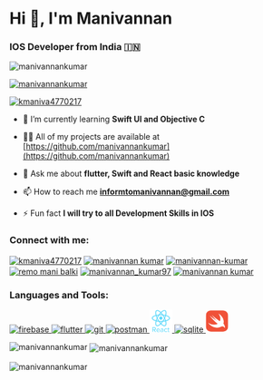 <h1 align="left">Hi 👋, I'm Manivannan</h1>
<h3 align="left">IOS Developer from India 🇮🇳</h3>

<p align="left"> <img src="https://komarev.com/ghpvc/?username=manivannankumar&label=Profile%20views&color=0e75b6&style=flat" alt="manivannankumar" /> </p>

<p align="left"> <a href="https://github.com/ryo-ma/github-profile-trophy"><img src="https://github-profile-trophy.vercel.app/?username=manivannankumar" alt="manivannankumar" /></a> </p>



<p align="left"> <a href="https://twitter.com/kmaniva4770217" target="blank"><img src="https://img.shields.io/twitter/follow/kmaniva4770217?logo=twitter&style=for-the-badge" alt="kmaniva4770217" /></a> </p>

- 🌱 I’m currently learning **Swift UI and Objective C**

- 👨‍💻 All of my projects are available at [https://github.com/manivannankumar](https://github.com/manivannankumar)

- 💬 Ask me about **flutter, Swift and React basic knowledge**

- 📫 How to reach me **informtomanivannan@gmail.com**

- ⚡ Fun fact **I will try to all Development Skills in IOS**

<h3 align="left">Connect with me:</h3>
<p align="left">
<a href="https://twitter.com/kmaniva4770217" target="blank"><img align="center" src="https://raw.githubusercontent.com/rahuldkjain/github-profile-readme-generator/master/src/images/icons/Social/twitter.svg" alt="kmaniva4770217" height="30" width="40" /></a>
<a href="https://linkedin.com/in/manivannan kumar" target="blank"><img align="center" src="https://raw.githubusercontent.com/rahuldkjain/github-profile-readme-generator/master/src/images/icons/Social/linked-in-alt.svg" alt="manivannan kumar" height="30" width="40" /></a>
<a href="https://stackoverflow.com/users/manivannan-kumar" target="blank"><img align="center" src="https://raw.githubusercontent.com/rahuldkjain/github-profile-readme-generator/master/src/images/icons/Social/stack-overflow.svg" alt="manivannan-kumar" height="30" width="40" /></a>
<a href="https://fb.com/remo mani balki" target="blank"><img align="center" src="https://raw.githubusercontent.com/rahuldkjain/github-profile-readme-generator/master/src/images/icons/Social/facebook.svg" alt="remo mani balki" height="30" width="40" /></a>
<a href="https://instagram.com/manivannan_kumar97" target="blank"><img align="center" src="https://raw.githubusercontent.com/rahuldkjain/github-profile-readme-generator/master/src/images/icons/Social/instagram.svg" alt="manivannan_kumar97" height="30" width="40" /></a>
<a href="https://medium.com/manivannan kumar" target="blank"><img align="center" src="https://raw.githubusercontent.com/rahuldkjain/github-profile-readme-generator/master/src/images/icons/Social/medium.svg" alt="manivannan kumar" height="30" width="40" /></a>
</p>

<h3 align="left">Languages and Tools:</h3>
<p align="left"> <a href="https://firebase.google.com/" target="_blank" rel="noreferrer"> <img src="https://www.vectorlogo.zone/logos/firebase/firebase-icon.svg" alt="firebase" width="40" height="40"/> </a> <a href="https://flutter.dev" target="_blank" rel="noreferrer"> <img src="https://www.vectorlogo.zone/logos/flutterio/flutterio-icon.svg" alt="flutter" width="40" height="40"/> </a> <a href="https://git-scm.com/" target="_blank" rel="noreferrer"> <img src="https://www.vectorlogo.zone/logos/git-scm/git-scm-icon.svg" alt="git" width="40" height="40"/> </a> <a href="https://postman.com" target="_blank" rel="noreferrer"> <img src="https://www.vectorlogo.zone/logos/getpostman/getpostman-icon.svg" alt="postman" width="40" height="40"/> </a> <a href="https://reactjs.org/" target="_blank" rel="noreferrer"> <img src="https://raw.githubusercontent.com/devicons/devicon/master/icons/react/react-original-wordmark.svg" alt="react" width="40" height="40"/> </a> <a href="https://www.sqlite.org/" target="_blank" rel="noreferrer"> <img src="https://www.vectorlogo.zone/logos/sqlite/sqlite-icon.svg" alt="sqlite" width="40" height="40"/> </a> <a href="https://developer.apple.com/swift/" target="_blank" rel="noreferrer"> <img src="https://raw.githubusercontent.com/devicons/devicon/master/icons/swift/swift-original.svg" alt="swift" width="40" height="40"/> </a> </p>

<p><img align="left" src="https://github-readme-stats.vercel.app/api/top-langs?username=manivannankumar&show_icons=true&locale=en&layout=compact" alt="manivannankumar" /></p>

<p>&nbsp;<img align="center" src="https://github-readme-stats.vercel.app/api?username=manivannankumar&show_icons=true&locale=en" alt="manivannankumar" /></p>

<p><img align="center" src="https://github-readme-streak-stats.herokuapp.com/?user=manivannankumar&" alt="manivannankumar" /></p>
